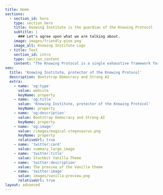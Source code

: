 ```yaml
---
title: Home
sections:
  - section_id: hero
    type: section_hero
    title: Knowing Institute is the guardian of the Knowing Protocol
    subtitle: |
      ### Let's agree upon what we are talking about.
    image: images/friendly-pine.png
    image_alt: Knowing Institute Logo
  - title: Text
    section_id: intro
    type: section_content
    content: "The Knowing Protocol is a single exhaustive framework for representing individual and collective sense-making, accumulating knowledge, and enable efficient information transfer between humans and machines based on a distributed graph-ledger technology. \_\n\nKnowing Institute protects the protocol and coordinates the continuous growth of content.\n\n### What is it for?\n\nThere are two main areas where the protocol can be used, and we estimate the number of applications will increase tremendously in the coming years.\n\n## Bootstrap Democracy\n\nRapid technological development puts a lot of stress on democratic systems. In order for democracy to work, a majority of us must learn how to handle a much greater complexity. Unfortunately, it is going to take some time for educational systems to transform a global society. Even an optimistic prognosis would say it takes at least another 2-3 generations. And it doesn't take a pessimist to think that might be too late.\n\nKnowing Protocol is a way of hacking the system. Using Personal Ai would\n\nand analyze complex give more people the ability to familiarize themselves with complex problems by using a kind of distributed Ai, ie that Ai becomes a tool for creating a better democracy upside down rather than creating control upside down, and partly to create traceability in how Ai creates models of reality.\n\n## Bootstrap Symbolic AI\n\nAlthough promising, there have been some objectives ragarding Symbolic AI.\n\n### Applications\n\nWe think there will be a number of applications in the future.\n\n##### Wiki Knowing\n\nKnowing Institute is also developing and hosting Wiki Knowing, which let's you:\n\n*   Add content to the Knowing Graph in a Wiki-style environment\n\n*   Get access to you own powerful and personal symbolic AI\n\n*   Analyze any text and find what it really means\n\n*   Create personal and shared Notebooks\n\n*   Create crowd-sourcing campaigns\n\n##### Third Party\n\nAnyone can write applications which will use the Knowing Protocol for making sense of a reality shared by humans and machines. We will add known projects to this list as they grow in number.\n\n*   Knowing Company develops a conversational AI called Cognizens\n\n*   NewsValue is a tool for finding bias in news\n"
seo:
  title: 'Knowing Institute, protector of the Knowing Protocol'
  description: Bootstrap Democracy and Strong AI
  extra:
    - name: 'og:type'
      value: website
      keyName: property
    - name: 'og:title'
      value: 'Knowing Institute, protector of the Knowing Protocol'
      keyName: property
    - name: 'og:description'
      value: Bootstrap Democracy and Strong AI
      keyName: property
    - name: 'og:image'
      value: /images/magical-stegosaurus.png
      keyName: property
      relativeUrl: true
    - name: 'twitter:card'
      value: summary_large_image
    - name: 'twitter:title'
      value: Stackbit Vanilla Theme
    - name: 'twitter:description'
      value: The preview of the Vanilla theme
    - name: 'twitter:image'
      value: images/vanilla-preview.png
      relativeUrl: true
layout: advanced
---
```

